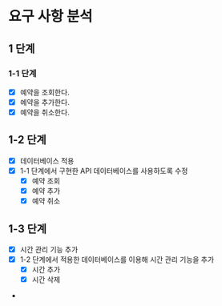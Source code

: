 # 요구 사항 분석
## 1 단계
### 1-1 단계
- [x] 예약을 조회한다.
- [x] 예약을 추가한다.
- [x] 예약을 취소한다.

## 1-2 단계
- [x] 데이터베이스 적용
- [x] 1-1 단계에서 구현한 API 데이터베이스를 사용하도록 수정
    - [x] 예약 조회
    - [x] 예약 추가
    - [x] 예약 취소
## 1-3 단계
- [x] 시간 관리 기능 추가
- [x] 1-2 단계에서 적용한 데이터베이스를 이용해 시간 관리 기능을 추가
  - [x] 시간 추가
  - [x] 시간 삭제
- 